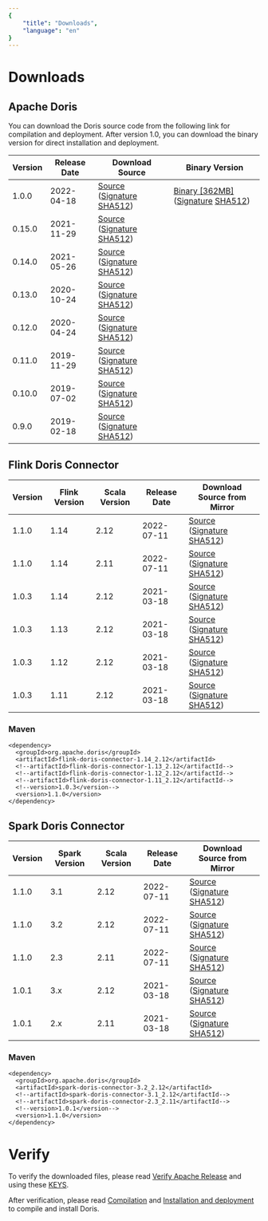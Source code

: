 ```yaml
---
{
    "title": "Downloads",
    "language": "en"
}
---
```


<!-- 
Licensed to the Apache Software Foundation (ASF) under one
or more contributor license agreements.  See the NOTICE file
distributed with this work for additional information
regarding copyright ownership.  The ASF licenses this file
to you under the Apache License, Version 2.0 (the
"License"); you may not use this file except in compliance
with the License.  You may obtain a copy of the License at

  http://www.apache.org/licenses/LICENSE-2.0

Unless required by applicable law or agreed to in writing,
software distributed under the License is distributed on an
"AS IS" BASIS, WITHOUT WARRANTIES OR CONDITIONS OF ANY
KIND, either express or implied.  See the License for the
specific language governing permissions and limitations
under the License.
-->

# Downloads

## Apache Doris

You can download the Doris source code from the following link for compilation and deployment. After version 1.0, you can download the binary version for direct installation and deployment.

| Version | Release Date | Download Source | Binary Version |
|---|---|---| --- |
| 1.0.0 | 2022-04-18 | [Source](https://www.apache.org/dyn/closer.cgi/incubator/doris/1.0/1.0.0-incubating/apache-doris-1.0.0-incubating-src.tar.gz) ([Signature](https://www.apache.org/dyn/closer.cgi/incubator/doris/1.0/1.0.0-incubating/apache-doris-1.0.0-incubating-src.tar.gz.asc) [SHA512](https://www.apache.org/dyn/closer.cgi/incubator/doris/1.0/1.0.0-incubating/apache-doris-1.0.0-incubating-src.tar.gz.sha512))| [Binary [362MB]](https://www.apache.org/dyn/closer.cgi/incubator/doris/1.0/1.0.0-incubating/apache-doris-1.0.0-incubating-bin.tar.gz) ([Signature](https://www.apache.org/dyn/closer.cgi/incubator/doris/1.0/1.0.0-incubating/apache-doris-1.0.0-incubating-bin.tar.gz.asc) [SHA512](https://www.apache.org/dyn/closer.cgi/incubator/doris/1.0/1.0.0-incubating/apache-doris-1.0.0-incubating-bin.tar.gz.sha512))|
| 0.15.0 | 2021-11-29 | [Source](http://archive.apache.org/dist/incubator/doris/0.15.0-incubating/apache-doris-0.15.0-incubating-src.tar.gz) ([Signature](http://archive.apache.org/dist/incubator/doris/0.15.0-incubating/apache-doris-0.15.0-incubating-src.tar.gz.asc) [SHA512](http://archive.apache.org/dist/incubator/doris/0.15.0-incubating/apache-doris-0.15.0-incubating-src.tar.gz.sha512))||
| 0.14.0 | 2021-05-26 | [Source](https://archive.apache.org/dist/incubator/doris/0.14.0-incubating/apache-doris-0.14.0-incubating-src.tar.gz) ([Signature](https://archive.apache.org/dist/incubator/doris/0.14.0-incubating/apache-doris-0.14.0-incubating-src.tar.gz.asc) [SHA512](https://archive.apache.org/dist/incubator/doris/0.14.0-incubating/apache-doris-0.14.0-incubating-src.tar.gz.sha512))||
| 0.13.0 | 2020-10-24 | [Source](https://archive.apache.org/dist/incubator/doris/0.13.0-incubating/apache-doris-0.13.0-incubating-src.tar.gz) ([Signature](https://archive.apache.org/dist/incubator/doris/0.13.0-incubating/apache-doris-0.13.0-incubating-src.tar.gz.asc) [SHA512](https://archive.apache.org/dist/incubator/doris/0.13.0-incubating/apache-doris-0.13.0-incubating-src.tar.gz.sha512))||
| 0.12.0 | 2020-04-24 | [Source](https://archive.apache.org/dist/incubator/doris/0.12.0-incubating/apache-doris-0.12.0-incubating-src.tar.gz) ([Signature](https://archive.apache.org/dist/incubator/doris/0.12.0-incubating/apache-doris-0.12.0-incubating-src.tar.gz.asc) [SHA512](https://archive.apache.org/dist/incubator/doris/0.12.0-incubating/apache-doris-0.12.0-incubating-src.tar.gz.sha512)) ||
| 0.11.0 | 2019-11-29 | [Source](https://archive.apache.org/dist/incubator/doris/0.11.0-incubating/apache-doris-0.11.0-incubating-src.tar.gz) ([Signature](https://archive.apache.org/dist/incubator/doris/0.11.0-incubating/apache-doris-0.11.0-incubating-src.tar.gz.asc) [SHA512](https://archive.apache.org/dist/incubator/doris/0.11.0-incubating/apache-doris-0.11.0-incubating-src.tar.gz.sha512)) ||
| 0.10.0 | 2019-07-02 | [Source](https://archive.apache.org/dist/incubator/doris/0.10.0-incubating/apache-doris-0.10.0-incubating-src.tar.gz) ([Signature](https://archive.apache.org/dist/incubator/doris/0.10.0-incubating/apache-doris-0.10.0-incubating-src.tar.gz.asc) [SHA512](https://archive.apache.org/dist/incubator/doris/0.10.0-incubating/apache-doris-0.10.0-incubating-src.tar.gz.sha512)) ||
| 0.9.0 | 2019-02-18 | [Source](https://archive.apache.org/dist/incubator/doris/0.9.0-incubating/apache-doris-0.9.0-incubating-src.tar.gz) ([Signature](https://archive.apache.org/dist/incubator/doris/0.9.0-incubating/apache-doris-0.9.0-incubating-src.tar.gz.asc) [SHA512](https://archive.apache.org/dist/incubator/doris/0.9.0-incubating/apache-doris-0.9.0-incubating-src.tar.gz.sha512)) ||

## Flink Doris Connector

| Version | Flink Version | Scala Version | Release Date | Download Source from Mirror |
|---|---|---|---|---|
| 1.1.0 | 1.14 | 2.12 | 2022-07-11 | [Source](https://dist.apache.org/repos/dist/release/doris/flink-connector/1.1.0/apache-doris-flink-connector-1.14_2.12-1.1.0-src.tar.gz) ([Signature](https://dist.apache.org/repos/dist/release/doris/flink-connector/1.1.0/apache-doris-flink-connector-1.14_2.12-1.1.0-src.tar.gz.asc) [SHA512](https://dist.apache.org/repos/dist/release/doris/flink-connector/1.1.0/apache-doris-flink-connector-1.14_2.12-1.1.0-src.tar.gz.sha512)) |
| 1.1.0 | 1.14 | 2.11 | 2022-07-11 | [Source](https://dist.apache.org/repos/dist/release/doris/flink-connector/1.1.0/apache-doris-flink-connector-1.14_2.11-1.1.0-src.tar.gz) ([Signature](https://dist.apache.org/repos/dist/release/doris/flink-connector/1.1.0/apache-doris-flink-connector-1.14_2.11-1.1.0-src.tar.gz.asc) [SHA512](https://dist.apache.org/repos/dist/release/doris/flink-connector/1.1.0/apache-doris-flink-connector-1.14_2.11-1.1.0-src.tar.gz.sha512)) |
| 1.0.3 | 1.14 | 2.12 | 2021-03-18 | [Source](https://archive.apache.org/dist/doris/flink-connector/1.0.3/apache-doris-flink-connector-1.14_2.12-1.0.3-incubating-src.tar.gz) ([Signature](https://archive.apache.org/dist/doris/flink-connector/1.0.3/apache-doris-flink-connector-1.14_2.12-1.0.3-incubating-src.tar.gz.asc) [SHA512](https://archive.apache.org/dist/doris/flink-connector/1.0.3/apache-doris-flink-connector-1.14_2.12-1.0.3-incubating-src.tar.gz.sha512)) |
| 1.0.3 | 1.13 | 2.12 | 2021-03-18 | [Source](https://archive.apache.org/dist/doris/flink-connector/1.0.3/apache-doris-flink-connector-1.13_2.12-1.0.3-incubating-src.tar.gz) ([Signature](https://archive.apache.org/dist/doris/flink-connector/1.0.3/apache-doris-flink-connector-1.13_2.12-1.0.3-incubating-src.tar.gz.asc) [SHA512](https://archive.apache.org/dist/doris/flink-connector/1.0.3/apache-doris-flink-connector-1.13_2.12-1.0.3-incubating-src.tar.gz.sha512)) |
| 1.0.3 | 1.12 | 2.12 | 2021-03-18 | [Source](https://archive.apache.org/dist/doris/flink-connector/1.0.3/apache-doris-flink-connector-1.12_2.12-1.0.3-incubating-src.tar.gz) ([Signature](https://archive.apache.org/dist/doris/flink-connector/1.0.3/apache-doris-flink-connector-1.12_2.12-1.0.3-incubating-src.tar.gz.asc) [SHA512](https://archive.apache.org/dist/doris/flink-connector/1.0.3/apache-doris-flink-connector-1.12_2.12-1.0.3-incubating-src.tar.gz.sha512)) |
| 1.0.3 | 1.11 | 2.12 | 2021-03-18 | [Source](https://archive.apache.org/dist/doris/flink-connector/1.0.3/apache-doris-flink-connector-1.11_2.12-1.0.3-incubating-src.tar.gz) ([Signature](https://archive.apache.org/dist/doris/flink-connector/1.0.3/apache-doris-flink-connector-1.11_2.12-1.0.3-incubating-src.tar.gz.asc) [SHA512](https://archive.apache.org/dist/doris/flink-connector/1.0.3/apache-doris-flink-connector-1.11_2.12-1.0.3-incubating-src.tar.gz.sha512)) |

### Maven

```
<dependency>
  <groupId>org.apache.doris</groupId>
  <artifactId>flink-doris-connector-1.14_2.12</artifactId>
  <!--artifactId>flink-doris-connector-1.13_2.12</artifactId-->
  <!--artifactId>flink-doris-connector-1.12_2.12</artifactId-->
  <!--artifactId>flink-doris-connector-1.11_2.12</artifactId-->
  <!--version>1.0.3</version-->
  <version>1.1.0</version>
</dependency>
```

## Spark Doris Connector

| Version | Spark Version | Scala Version | Release Date | Download Source from Mirror |
|---|---|---|---|---|
| 1.1.0 | 3.1 | 2.12 | 2022-07-11 | [Source](https://dist.apache.org/repos/dist/release/doris/spark-connector/1.1.0/apache-doris-spark-connector-3.1_2.12-1.1.0-src.tar.gz) ([Signature](https://dist.apache.org/repos/dist/release/doris/spark-connector/1.1.0/apache-doris-spark-connector-3.1_2.12-1.1.0-src.tar.gz.asc) [SHA512](https://dist.apache.org/repos/dist/release/doris/spark-connector/1.1.0/apache-doris-spark-connector-3.1_2.12-1.1.0-src.tar.gz.sha512)) |
| 1.1.0 | 3.2 | 2.12 | 2022-07-11 | [Source](https://dist.apache.org/repos/dist/release/doris/spark-connector/1.1.0/apache-doris-spark-connector-3.2_2.12-1.1.0-src.tar.gz) ([Signature](hhttps://dist.apache.org/repos/dist/release/doris/spark-connector/1.1.0/apache-doris-spark-connector-3.2_2.12-1.1.0-src.tar.gz.asc) [SHA512](https://dist.apache.org/repos/dist/release/doris/spark-connector/1.1.0/apache-doris-spark-connector-3.2_2.12-1.1.0-src.tar.gz.sha512)) |
| 1.1.0 | 2.3 | 2.11 | 2022-07-11 | [Source](https://dist.apache.org/repos/dist/release/doris/spark-connector/1.1.0/apache-doris-spark-connector-2.3_2.11-1.1.0-src.tar.gz) ([Signature](https://dist.apache.org/repos/dist/release/doris/spark-connector/1.1.0/apache-doris-spark-connector-2.3_2.11-1.1.0-src.tar.gz.asc) [SHA512](https://dist.apache.org/repos/dist/release/doris/spark-connector/1.1.0/apache-doris-spark-connector-2.3_2.11-1.1.0-src.tar.gz.sha512)) |
| 1.0.1 | 3.x | 2.12 | 2021-03-18 | [Source](https://archive.apache.org/dist/doris/spark-connector/1.0.1/apache-doris-spark-connector-3.1_2.12-1.0.1-incubating-src.tar.gz) ([Signature](https://archive.apache.org/dist/doris/spark-connector/1.0.1/apache-doris-spark-connector-3.1_2.12-1.0.1-incubating-src.tar.gz.asc) [SHA512](https://archive.apache.org/dist/doris/spark-connector/1.0.1/apache-doris-spark-connector-3.1_2.12-1.0.1-incubating-src.tar.gz.sha512)) |
| 1.0.1 | 2.x | 2.11 | 2021-03-18 | [Source](https://archive.apache.org/dist/doris/spark-connector/1.0.1/apache-doris-spark-connector-2.3_2.11-1.0.1-incubating-src.tar.gz) ([Signature](https://archive.apache.org/dist/doris/spark-connector/1.0.1/apache-doris-spark-connector-2.3_2.11-1.0.1-incubating-src.tar.gz.asc) [SHA512](https://archive.apache.org/dist/doris/spark-connector/1.0.1/apache-doris-spark-connector-2.3_2.11-1.0.1-incubating-src.tar.gz.sha512)) |

### Maven

```
<dependency>
  <groupId>org.apache.doris</groupId>
  <artifactId>spark-doris-connector-3.2_2.12</artifactId>
  <!--artifactId>spark-doris-connector-3.1_2.12</artifactId-->
  <!--artifactId>spark-doris-connector-2.3_2.11</artifactId-->
  <!--version>1.0.1</version-->
  <version>1.1.0</version>
</dependency>
```

# Verify

To verify the downloaded files, please read [Verify Apache Release](../community/release-and-verify/release-verify.md) and using these [KEYS](https://downloads.apache.org/incubator/doris/KEYS).

After verification, please read [Compilation](../install/source-install/compilation.md) and [Installation and deployment](../install/install-deploy.md) to compile and install Doris.
